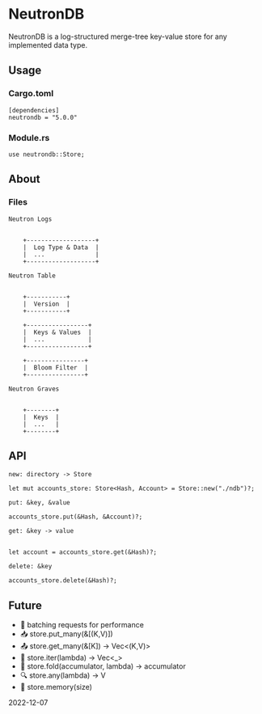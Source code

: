 # NeutronDB

NeutronDB is a log-structured merge-tree key-value store for any implemented data type.

## Usage

### Cargo.toml

```text
[dependencies]
neutrondb = "5.0.0"
```

### Module.rs

```text
use neutrondb::Store;
```

## About

### Files

`Neutron Logs`

```text

    +-------------------+
    |  Log Type & Data  |
    |  ...              |
    +-------------------+

```

`Neutron Table`

```text

    +-----------+
    |  Version  |
    +-----------+

    +-----------------+
    |  Keys & Values  |
    |  ...            |
    +-----------------+

    +----------------+
    |  Bloom Filter  |
    +----------------+

```

`Neutron Graves`

```text

    +--------+
    |  Keys  |
    |  ...   |
    +--------+

```

## API

`new: directory -> Store`

```text
let mut accounts_store: Store<Hash, Account> = Store::new("./ndb")?;
```

`put: &key, &value`

```text
accounts_store.put(&Hash, &Account)?;
```

`get: &key -> value`

```text

let account = accounts_store.get(&Hash)?;

```

`delete: &key`

```text
accounts_store.delete(&Hash)?;
```

## Future

- 🚀 batching requests for performance
- 📥 store.put_many(&[(K,V)])
- 📤 store.get_many(&[K]) -> Vec<(K,V)>
- 🦾 store.iter(lambda) -> Vec<_>
- 🧠 store.fold(accumulator, lambda) -> accumulator
- 🔍 store.any(lambda) -> V
- 🐘 store.memory(size)

2022-12-07
